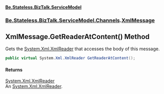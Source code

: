 #### [Be.Stateless.BizTalk.ServiceModel](README.md 'README')
### [Be.Stateless.BizTalk.ServiceModel.Channels](Be.Stateless.BizTalk.ServiceModel.Channels.md 'Be.Stateless.BizTalk.ServiceModel.Channels').[XmlMessage](XmlMessage.md 'Be.Stateless.BizTalk.ServiceModel.Channels.XmlMessage')

## XmlMessage.GetReaderAtContent() Method

Gets the [System.Xml.XmlReader](https://docs.microsoft.com/en-us/dotnet/api/System.Xml.XmlReader 'System.Xml.XmlReader') that accesses the body of this message.

```csharp
public virtual System.Xml.XmlReader GetReaderAtContent();
```

#### Returns
[System.Xml.XmlReader](https://docs.microsoft.com/en-us/dotnet/api/System.Xml.XmlReader 'System.Xml.XmlReader')  
An [System.Xml.XmlReader](https://docs.microsoft.com/en-us/dotnet/api/System.Xml.XmlReader 'System.Xml.XmlReader').
